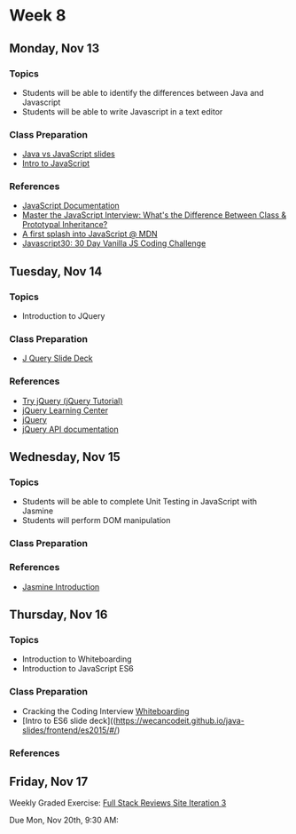 # Week 8

## Monday, Nov 13

### Topics

- Students will be able to identify the differences between Java and Javascript
- Students will be able to write Javascript in a text editor

### Class Preparation

- [Java vs JavaScript slides](https://wecancodeit.github.io/java-slides/web/java-vs-javascript/)
- [Intro to JavaScript](https://wecancodeit.github.io/java-slides/frontend/javascript/#/)


### References

- [JavaScript Documentation](http://devdocs.io/javascript/)
- [Master the JavaScript Interview: What's the Difference Between Class & Prototypal Inheritance?](https://medium.com/javascript-scene/master-the-javascript-interview-what-s-the-difference-between-class-prototypal-inheritance-e4cd0a7562e9)
- [A first splash into JavaScript @ MDN](https://developer.mozilla.org/en-US/docs/Learn/JavaScript/First_steps/A_first_splash)
- [Javascript30: 30 Day Vanilla JS Coding Challenge](https://javascript30.com/)


## Tuesday, Nov 14

### Topics

- Introduction to JQuery

### Class Preparation
- [J Query Slide Deck](https://wecancodeit.github.io/java-slides/frontend/jquery/#/)


### References

- [Try jQuery (jQuery Tutorial)](http://try.jquery.com/)
- [jQuery Learning Center](http://learn.jquery.com/)
- [jQuery](https://jquery.com/)
- [jQuery API documentation](http://api.jquery.com/)


## Wednesday, Nov 15

### Topics

- Students will be able to complete Unit Testing in JavaScript with Jasmine
- Students will perform DOM manipulation

### Class Preparation

### References

- [Jasmine Introduction](https://jasmine.github.io/2.0/introduction.html)

## Thursday, Nov 16

### Topics

- Introduction to Whiteboarding
- Introduction to JavaScript ES6 

### Class Preparation

- Cracking the Coding Interview [Whiteboarding](https://www.youtube.com/watch?v=_rNNvRDMBWc)
- [Intro to ES6 slide deck]((https://wecancodeit.github.io/java-slides/frontend/es2015/#/)

### References



## Friday, Nov 17

Weekly Graded Exercise: [Full Stack Reviews Site Iteration 3](../exercises/reviews-iteration-3/)

Due Mon, Nov 20th, 9:30 AM: 
